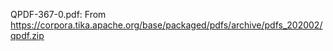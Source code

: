 QPDF-367-0.pdf:
    From https://corpora.tika.apache.org/base/packaged/pdfs/archive/pdfs_202002/qpdf.zip